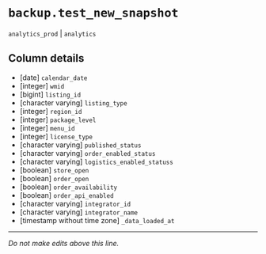 # `backup.test_new_snapshot`
`analytics_prod` | `analytics`

## Column details
* [date]      `calendar_date`
* [integer]   `wmid`
* [bigint]    `listing_id`
* [character varying] `listing_type`
* [integer]   `region_id`
* [integer]   `package_level`
* [integer]   `menu_id`
* [integer]   `license_type`
* [character varying] `published_status`
* [character varying] `order_enabled_status`
* [character varying] `logistics_enabled_statuss`
* [boolean]   `store_open`
* [boolean]   `order_open`
* [boolean]   `order_availability`
* [boolean]   `order_api_enabled`
* [character varying] `integrator_id`
* [character varying] `integrator_name`
* [timestamp without time zone] `_data_loaded_at`

-------------------------------------------------------------------------------
*Do not make edits above this line.*
